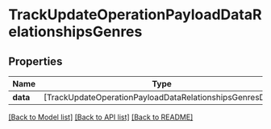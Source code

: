# TrackUpdateOperationPayloadDataRelationshipsGenres

## Properties
Name | Type | Description | Notes
------------ | ------------- | ------------- | -------------
**data** | [TrackUpdateOperationPayloadDataRelationshipsGenresData] |  | 

[[Back to Model list]](../README.md#documentation-for-models) [[Back to API list]](../README.md#documentation-for-api-endpoints) [[Back to README]](../README.md)


